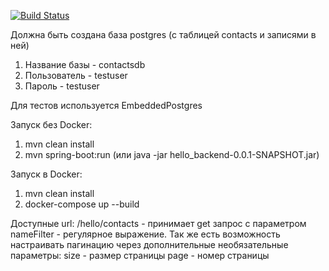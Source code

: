 [![Build Status](https://travis-ci.com/Dmitriy-G/hello_backend.svg?branch=master)](https://travis-ci.com/Dmitriy-G/hello_backend)

Должна быть создана база postgres (с таблицей contacts и записями в ней)
1. Название базы - contactsdb
2. Пользователь - testuser
3. Пароль - testuser

Для тестов используется EmbeddedPostgres

Запуск без Docker:

1. mvn clean install
2. mvn spring-boot:run (или java -jar hello_backend-0.0.1-SNAPSHOT.jar)

Запуск в Docker:

1. mvn clean install
2. docker-compose up --build

Доступные url:
/hello/contacts - принимает get запрос с параметром nameFilter - регулярное выражение. Так же есть возможность настраивать пагинацию через дополнительные необязательные параметры:
                  size - размер страницы
                  page - номер страницы

